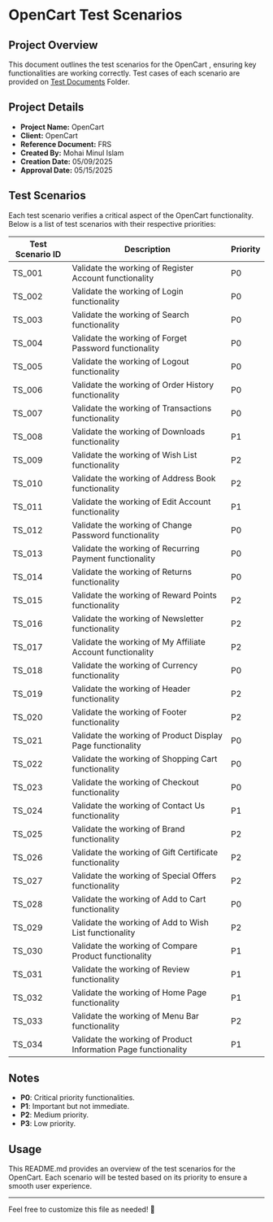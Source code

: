 # OpenCart Test Scenarios

## Project Overview
This document outlines the test scenarios for the OpenCart , ensuring key functionalities are working correctly. Test cases of each scenario are provided on [Test Documents](https://github.com/mohai17/OpenCart/tree/main/Test%20Documents) Folder.

## Project Details
- **Project Name:** OpenCart
- **Client:** OpenCart
- **Reference Document:** FRS
- **Created By:** Mohai Minul Islam
- **Creation Date:** 05/09/2025
- **Approval Date:** 05/15/2025

## Test Scenarios
Each test scenario verifies a critical aspect of the OpenCart functionality. Below is a list of test scenarios with their respective priorities:

| Test Scenario ID | Description | Priority |
|-----------------|------------|----------|
| TS_001 | Validate the working of Register Account functionality | P0 |
| TS_002 | Validate the working of Login functionality | P0 |
| TS_003 | Validate the working of Search functionality | P0 |
| TS_004 | Validate the working of Forget Password functionality | P0 |
| TS_005 | Validate the working of Logout functionality | P0 |
| TS_006 | Validate the working of Order History functionality | P0 |
| TS_007 | Validate the working of Transactions functionality | P0 |
| TS_008 | Validate the working of Downloads functionality | P1 |
| TS_009 | Validate the working of Wish List functionality | P2 |
| TS_010 | Validate the working of Address Book functionality | P2 |
| TS_011 | Validate the working of Edit Account functionality | P1 |
| TS_012 | Validate the working of Change Password functionality | P0 |
| TS_013 | Validate the working of Recurring Payment functionality | P0 |
| TS_014 | Validate the working of Returns functionality | P0 |
| TS_015 | Validate the working of Reward Points functionality | P2 |
| TS_016 | Validate the working of Newsletter functionality | P2 |
| TS_017 | Validate the working of My Affiliate Account functionality | P2 |
| TS_018 | Validate the working of Currency functionality | P0 |
| TS_019 | Validate the working of Header functionality | P2 |
| TS_020 | Validate the working of Footer functionality | P2 |
| TS_021 | Validate the working of Product Display Page functionality | P0 |
| TS_022 | Validate the working of Shopping Cart functionality | P0 |
| TS_023 | Validate the working of Checkout functionality | P0 |
| TS_024 | Validate the working of Contact Us functionality | P1 |
| TS_025 | Validate the working of Brand functionality | P2 |
| TS_026 | Validate the working of Gift Certificate functionality | P2 |
| TS_027 | Validate the working of Special Offers functionality | P2 |
| TS_028 | Validate the working of Add to Cart functionality | P0 |
| TS_029 | Validate the working of Add to Wish List functionality | P2 |
| TS_030 | Validate the working of Compare Product functionality | P1 |
| TS_031 | Validate the working of Review functionality | P1 |
| TS_032 | Validate the working of Home Page functionality | P1 |
| TS_033 | Validate the working of Menu Bar functionality | P2 |
| TS_034 | Validate the working of Product Information Page functionality | P1 |

## Notes
- **P0**: Critical priority functionalities.
- **P1**: Important but not immediate.
- **P2**: Medium priority.
- **P3**: Low priority.
## Usage
This README.md provides an overview of the test scenarios for the OpenCart. Each scenario will be tested based on its priority to ensure a smooth user experience.

---

Feel free to customize this file as needed! 🚀
